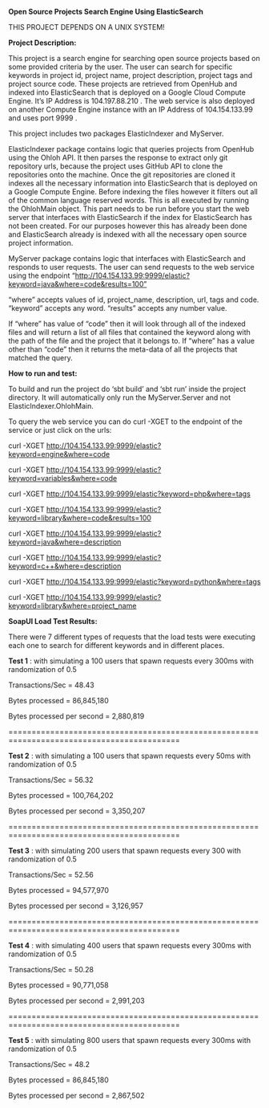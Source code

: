 **Open Source Projects Search Engine Using ElasticSearch**


THIS PROJECT DEPENDS ON A UNIX SYSTEM!




**Project Description:**

This project is a search engine for searching open source projects based on some provided criteria by the user.
The user can search for specific keywords in project id, project name, project description, project tags and project
source code.  These projects are retrieved from OpenHub and indexed into ElasticSearch that is deployed on a Google
Cloud Compute Engine. It’s IP Address is 104.197.88.210 .  The web service is also deployed on another Compute Engine
instance with an IP Address of 104.154.133.99 and uses port 9999 .


This project includes two packages ElasticIndexer and MyServer.


ElasticIndexer package contains logic that queries projects from OpenHub using the Ohloh API. It then parses the
response to extract only git repository urls, because the project uses GitHub API to clone the repositories onto the
machine.  Once the git repositories are cloned it indexes all the necessary information into ElasticSearch that is
deployed on a Google Compute Engine. Before indexing the files however it filters out all of the common language
reserved words.  This is all executed by running the OhlohMain object.  This part needs to be run before you start the
web server that interfaces with ElasticSearch if the index for ElasticSearch has not been created.  For our purposes
however this has already been done and ElasticSearch already is indexed with all the necessary open source project
information.


MyServer package contains logic that interfaces with ElasticSearch and responds to user requests.  The user can send
requests to the web service using the endpoint “http://104.154.133.99:9999/elastic?keyword=java&where=code&results=100”

“where” accepts values of id, project_name, description, url, tags and code.
“keyword” accepts any word.
“results” accepts any number value.

If “where” has value of “code” then it will look through all of the indexed files and will return a list of all files
that contained the keyword along with the path of the file and the project that it belongs to.  If “where” has a value
other than “code” then it returns the meta-data of all the projects that matched the query.




**How to run and test:**


To build and run the project do ‘sbt build’ and ‘sbt run’ inside the project directory.  It will automatically only
run the MyServer.Server and not ElasticIndexer.OhlohMain.


To query the web service you can do curl -XGET to the endpoint of the service or just click on the urls:

curl -XGET http://104.154.133.99:9999/elastic?keyword=engine&where=code

curl -XGET http://104.154.133.99:9999/elastic?keyword=variables&where=code

curl -XGET http://104.154.133.99:9999/elastic?keyword=php&where=tags

curl -XGET http://104.154.133.99:9999/elastic?keyword=library&where=code&results=100

curl -XGET http://104.154.133.99:9999/elastic?keyword=java&where=description

curl -XGET http://104.154.133.99:9999/elastic?keyword=c++&where=description

curl -XGET http://104.154.133.99:9999/elastic?keyword=python&where=tags

curl -XGET http://104.154.133.99:9999/elastic?keyword=library&where=project_name




**SoapUI Load Test Results:**


There were 7 different types of requests that the load tests were executing each one to search for different keywords
and in different places.


**Test 1** : with simulating a 100 users that spawn requests every 300ms with randomization of 0.5

Transactions/Sec = 48.43

Bytes processed = 86,845,180

Bytes processed per second = 2,880,819

===========================================================================================

**Test 2** : with simulating a 100 users that spawn requests every 50ms with randomization of 0.5

Transactions/Sec = 56.32

Bytes processed = 100,764,202

Bytes processed per second = 3,350,207

===========================================================================================

**Test 3** : with simulating 200 users that spawn requests every 300 with randomization of 0.5

Transactions/Sec = 52.56

Bytes processed = 94,577,970

Bytes processed per second = 3,126,957

===========================================================================================

**Test 4** : with simulating 400 users that spawn requests every 300ms with randomization of 0.5

Transactions/Sec = 50.28

Bytes processed = 90,771,058

Bytes processed per second = 2,991,203

===========================================================================================

**Test 5** : with simulating 800 users that spawn requests every 300ms with randomization of 0.5

Transactions/Sec = 48.2

Bytes processed = 86,845,180

Bytes processed per second = 2,867,502